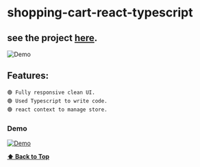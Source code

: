 # shopping-cart-react-typescript

## see the project [here](https://fantastic-toffee-ee8636.netlify.app).

![Demo](https://user-images.githubusercontent.com/46050946/176482967-35f552f6-d310-46a4-86b3-cbba66aadce5.png)

## Features:

    🟢 Fully responsive clean UI.
    🟢 Used Typescript to write code.
    🟢 react context to manage store.
  
  ### Demo
  
  [![Demo](https://user-images.githubusercontent.com/46050946/176482967-35f552f6-d310-46a4-86b3-cbba66aadce5.png)](https://user-images.githubusercontent.com/46050946/176483088-5faecabd-8090-4dc3-b6f2-d4cbb59146cf.mp4)
  
  **[⬆ Back to Top](#shopping-cart-react-typescript)**
